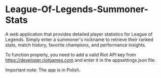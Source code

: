 # League-Of-Legends-Summoner-Stats
A web application that provides detailed player statistics for League of Legends. Simply enter a summoner's nickname to retrieve their ranked stats, match history, favorite champions, and performance insights.

To function properly, you need to add a valid Riot API key from https://developer.riotgames.com and enter it in the appsettings.json file.

Important note: The app is in Polish.
